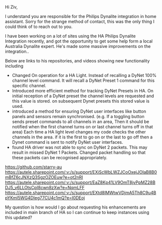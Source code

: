 Hi Ziv,

I understand you are responsible for the Philips Dynalite integration in home assistant.
Sorry for the strange method of contact, this was the only thing I could think of to reach out to you.


I have been working on a lot of sites using the HA Philips Dynalite Integration recently, and got the opportunity to get some help form a local Australia Dynalite expert.
He's made some massive improvements on the integration..

Below are links to his repositories, and videos showing new functionality including 
- Changed On operation for a HA Light. Instead of recalling a DyNet 100% channel level command. It will recall a DyNet Preset 1 command for this specific channel.
- Introduced more efficient method for tracking DyNet Presets in HA. On initial reception of a DyNet preset the channel levels are requested and this value is stored. on subsequent Dynet presets this stored value is used.
- introduced a method for ensuring DyNet user interfaces like button panels and sensors remain synchronised. (e.g. If a toggling button sends preset commands to all channels in an area, Then it should be notified when the first channel turns on or last channel turns off in that area)  Each time a HA light level changes my code checks the other channels in the area. if it is the first to go on or the last to go off then a Dynet command is sent to notify DyNet user interfaces.
- found HA driver was not able to sync on DyNet 2 packets. This may result in missed DyNet 1 Packets. Changed packet handling so that these packets can be recognised appropriately.

https://github.com/starry-au
https://autele.sharepoint.com/:v:/s/support/EXiScWbLWZJCoOxejJOIaB8B0mBfZ6cJNXzQ3SgzOZOEuw?e=ot2nRI
https://autele.sharepoint.com/:v:/s/support/EaZ8Kp41LV9OmT8jvPpMZ28BDJ5_v6LLOtsCpI8cwn8zXw?e=NqmLFF 
https://autele.sharepoint.com/:v:/s/support/EXtd8lMWtwVDjmA5Th8C9u4BpYKmI5WG4DIeg77CU4c1mQ?e=I0DEoj

My question is how would I go about requesting his enhancements are included in main branch of HA so I can continue to keep instances using this updated?
